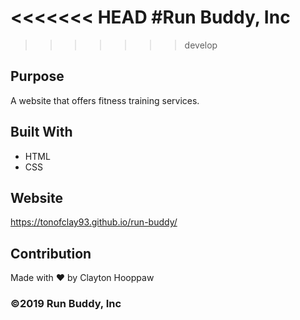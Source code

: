 <<<<<<< HEAD
#Run Buddy, Inc 
=======

>>>>>>> develop

## Purpose
A website that offers fitness training services.

## Built With
* HTML
* CSS

## Website
https://tonofclay93.github.io/run-buddy/

## Contribution
Made with ❤️ by Clayton Hooppaw

### ©️2019 Run Buddy, Inc 
